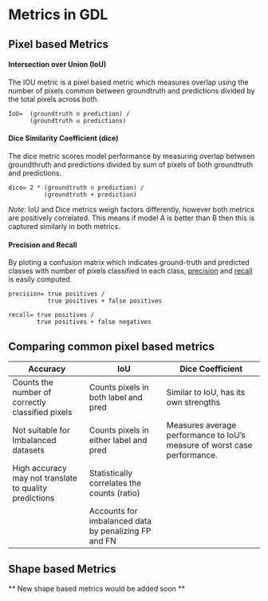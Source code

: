 # Metrics in GDL

## Pixel based Metrics

#### Intersection over Union (IoU)

The IOU metric is a pixel based metric which measures overlap using the number of pixels common between groundtruth and predictions divided by the total pixels across both.

```
IoU=  (groundtruth ∩ prediction) /
      (groundtruth u predictions)
```

#### Dice Similarity Coefficient  (dice)

The dice metric scores model performance by measuring overlap between groundthruth and predictions divided by sum of pixels of both groundtruth and predictions. 

```
dice= 2 * (groundtruth ∩ prediction) /
          (groundtruth + prediction) 

```
_Note:_ IoU and Dice metrics weigh factors differently, however both metrics are positively correlated. This means if model A is better than B then this is captured similarly in both metrics.

#### Precision and Recall

By ploting a confusion matrix which indicates ground-truth and predicted classes with number of pixels classified in each class, [precision](https://scikit-learn.org/stable/modules/generated/sklearn.metrics.precision_score.html#sklearn.metrics.precision_score) and [recall](https://scikit-learn.org/stable/modules/generated/sklearn.metrics.recall_score.html#sklearn.metrics.recall_score) is easily computed.

```
precision= true positives /
           true positives + false positives
```

```
recall= true positives /
        true positives + false negatives
```
<!--
classes = A and B evaluating for class A 
where,

- True Positives(TP) = pixels correctly classified as class A 
- False Positives(FP) = pixels incorrectly classified as class A
- False Negatives(FN) = class A pixels incorrectly classified as class B
- True Negatives(TN) = pixels correctly classified as class B

#### Matthews Correlation Coefficient (MCC)

The MCC metric takes all four confusion matrix categories (TP, FP, FN and TN) into account which in turn provides a more reliable score. This [article](https://bmcgenomics.biomedcentral.com/articles/10.1186/s12864-019-6413-7) compares MCC to other widely used metrics. This metric is insusceptible to the imbalanced dataset factor. Also [Scikit-Learn](https://scikit-learn.org/stable/modules/generated/sklearn.metrics.matthews_corrcoef.html) defines this metric is simpler terms. 

```
MCC= TP * TN - FP * FN /
     [(TP + FP) * (FN + TN) * (FP + TN) * (TP + FN)]^(1/2)
```

#### Accuracy

Accuracy is simply defined here as the ratio of correctly classified pixels to total number of pixels between ground-truth and predicted.
_Note:_ This metric is very susceptible to imbalanced datasets and may give an overly optimistic score when that is not the case. We can write down the accuracy formular using the confusion matrix categories. 

```
acc= TP + TN /
     TP + TN + FP + FN 
```
-->
## Comparing common pixel based metrics
| Accuracy   | IoU  | Dice Coefficient  |
|---|---|---|
| Counts the number of correctly classified pixels   | Counts pixels in both label and pred   | Similar to IoU, has its own strengths   |
| Not suitable for Imbalanced datasets    | Counts pixels in either label and pred  | Measures average performance to IoU’s measure of worst case performance.   |
| High accuracy may not translate to quality predictions   | Statistically correlates the counts (ratio)   |   |
|    | Accounts for imbalanced data by penalizing FP and FN   |   |

## Shape based Metrics

** New shape based metrics would be added soon ** 